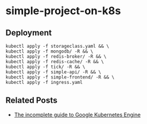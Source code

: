 # simple-project-on-k8s

## Deployment

```console
kubectl apply -f storageclass.yaml && \
kubectl apply -f mongodb/ -R && \
kubectl apply -f redis-broker/ -R && \
kubectl apply -f redis-cache/ -R && \
kubectl apply -f tick/ -R && \
kubectl apply -f simple-api/ -R && \
kubectl apply -f simple-frontend/ -R && \
kubectl apply -f ingress.yaml
```

## Related Posts

- [The incomplete guide to Google Kubernetes Engine](https://vinta.ws/code/the-complete-guide-to-google-kubernetes-engine-gke.html)
